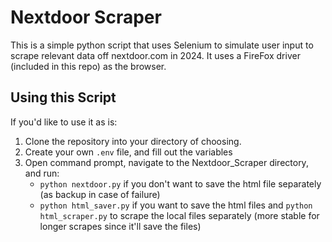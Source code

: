 # Nextdoor Scraper

This is a simple python script that uses Selenium to simulate user input to scrape relevant data off nextdoor.com in 2024. It uses a FireFox driver (included in this repo) as the browser. 

## Using this Script

If you'd like to use it as is:

1. Clone the repository into your directory of choosing.
2. Create your own `.env` file, and fill out the variables
3. Open command prompt, navigate to the Nextdoor_Scraper directory, and run:
	* `python nextdoor.py` if you don't want to save the html file separately (as backup in case of failure)
	* `python html_saver.py` if you want to save the html files and `python html_scraper.py` to scrape the local files separately (more stable for longer scrapes since it'll save the files)

